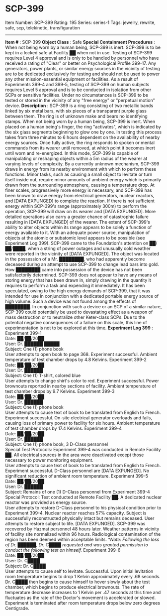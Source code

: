 # SCP-399
Item Number: SCP-399
Rating: 195
Series: series-1
Tags: jewelry, rewrite, safe, scp, telekinetic, transfiguration

---

**Item #** : SCP-399
**Object Class** : Safe
**Special Containment Procedures** : When not being worn by a human being, SCP-399 is inert. SCP-399 is to be kept in a locked safe at Facility ██ when not in use. Testing of SCP-399 requires Level 4 approval and is only to be handled by personnel who have received a rating of "Clear" or better on Psychological Profile 399-17. Any generators, power plants, or similar energy sources in the vicinity of testing are to be dedicated exclusively for testing and should not be used to power any other mission-essential equipment or facilities.
As a result of Experiments 399-4 and 399-5, testing of SCP-399 on human subjects requires Level 5 approval and is to be conducted in isolation from other SCPs or sensitive facilities.
Under no circumstances is SCP-399 to be tested or stored in the vicinity of any "free energy" or "perpetual motion" device.
**Description** : SCP-399 is a ring consisting of two metallic bands linked by six metal bars, with six pieces of a transparent purple glass between them. The ring is of unknown make and bears no identifying stamps.
When not being worn by a human being, SCP-399 is inert. When placed on a human being's finger, the ring "activates", which is indicated by the six glass segments beginning to glow one by one. In testing this process takes from three minutes to 6 hours dependent on the availability of nearby energy sources. Once fully active, the ring responds to spoken or mental commands from its wearer until removed, at which point it becomes inert until worn and re-energized.
In this mode, SCP-399 is capable of manipulating or reshaping objects within a 5m radius of the wearer at varying levels of complexity. By a currently unknown mechanism, SCP-399 draws in energy from its nearby environment with which to perform these functions. Minor tasks, such as causing a small object to levitate or turn itself inside out, require minor amounts of ambient energy which is primarily drawn from the surrounding atmosphere, causing a temperature drop. At finer scales, progressively more energy is necessary, and SCP-399 has been known to draw energy from electrical generators, nuclear reactors, and [DATA EXPUNGED] to complete the reaction. If there is not sufficient energy within SCP-399's range (approximately 300m) to perform the operation, SCP-399 will draw on its wearer and [DATA EXPUNGED]. More detailed operations also carry a greater chance of catastrophic failure resulting in [DATA EXPUNGED] of the wearer.
The extent of SCP-399's ability to alter objects within its range appears to be solely a function of energy available to it. With an adequate power source, manipulation of objects at the atomic or subatomic level appears to be possible (see Experiment Log 399).
SCP-399 came to the Foundation's attention on ██/██/████, when a string of power outages and unusually cold weather were reported in the vicinity of [DATA EXPUNGED]. The object was located in the possession of a Mr. ████████, who had apparently become deceased during an attempt to use SCP-399 to change lead bars into gold. How ████████ came into possession of the device has not been satisfactorily determined.
SCP-399 does not appear to have any means of storing energy that has been drawn in, simply drawing in the quantity it requires to perform a task and expending it immediately. It has been speculated, owing to the high energy demands of SCP-399, that it was intended for use in conjunction with a dedicated portable energy source of high volume. Such a device was not found among the effects of ████████. In conjunction with such a device or an SCP of a similar nature, SCP-399 could potentially be used to devastating effect as a weapon of mass destruction or to neutralize other Keter-class SCPs. Due to the potential negative consequences of a failure on this scale, this line of experimentation is not to be explored at this time.
**Experiment Log 399** :
Experiment 399-1  
Date: ██/██/20██  
User: Dr. ██████ █████  
Subject: One (1) phone book  
User attempts to open book to page 368. Experiment successful. Ambient temperature of test chamber drops by 4.8 Kelvins.
Experiment 399-2  
Date: ██/██/20██  
User: Dr. ██████  
Subject: One (1) T-shirt, colored blue  
User attempts to change shirt's color to red. Experiment successful. Power brownouts reported in nearby sections of facility. Ambient temperature of test chamber drops by 9.7 Kelvins.
Experiment 399-3  
Date: ██/██/20██  
User: Dr. ██████  
Subject: One (1) phone book  
User attempts to cause text of book to be translated from English to French. Experiment successful. On-site electrical generator overloads and fails, causing loss of primary power to facility for six hours. Ambient temperature of test chamber drops by 17.4 Kelvins.
Experiment 399-4  
Date: ██/██/20██  
User: Dr. ██████  
Subject: One (1) phone book, 3 D-Class personnel  
Special Test Protocols: Experiment 399-4 was conducted in Remote Facility ██. All electrical sources in the area were deactivated except those necessary to power monitoring equipment.  
User attempts to cause text of book to be translated from English to French. Experiment successful. D-Class personnel are [DATA EXPUNGED]. No significant reduction of ambient room temperature.
Experiment 399-5  
Date: ██/██/20██  
User: Dr. ██████  
Subject: Remains of one (1) D-Class personnel from Experiment 399-4  
Special Protocol: Test conducted at Remote Facility ██. A dedicated nuclear reactor was provided as energy source.  
User attempts to restore D-Class personnel to his physical condition prior to Experiment 399-4. Nuclear reactor reaches 57% capacity. Subject is successfully reconstructed physically intact but remains deceased. User attempts to restore subject to life. [DATA EXPUNGED]. SCP-399 was recovered by Hazmat personnel 48 hours later. Weather patterns in vicinity of facility site normalized within 96 hours. Radiological contamination of the region has been deemed within acceptable limits.
*_Note: Following the loss of Dr. ██████, Dr. C████ requested and was granted permission to conduct the following test on himself._
Experiment 399-6  
Date: ██/██/20██  
User: Dr. C████  
Subject: Dr. C████  
User attempts to cause self to levitate. Successful. Upon initial levitation room temperature begins to drop 1 Kelvin approximately every .68 seconds. Dr. C████ then begins to cause himself to hover slowly about the test chamber, which begins to produce electrical brownouts. The rate of temperature decrease increases to 1 Kelvin per .47 seconds at this time and fluctuates as the rate of the Doctor's movement is accelerated or slowed. Experiment is terminated after room temperature drops below zero degrees Centigrade.